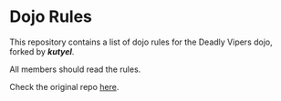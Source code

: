 Dojo Rules
==========

This repository contains a list of dojo rules for the Deadly Vipers dojo, forked by ***kutyel***.

All members should read the rules.

Check the original repo [here](https://github.com/deadlyvipers).
